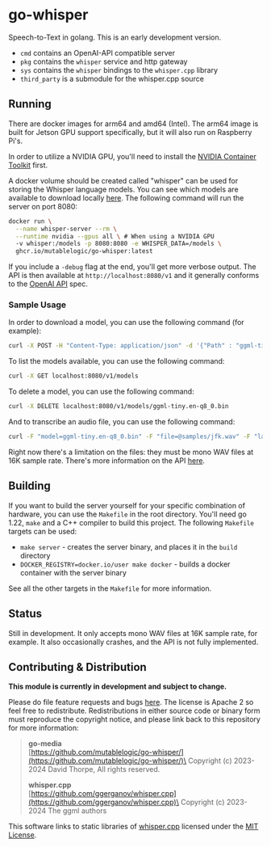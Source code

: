 # go-whisper

Speech-to-Text in golang. This is an early development version.

* `cmd` contains an OpenAI-API compatible server
* `pkg` contains the `whisper` service and http gateway
* `sys` contains the `whisper` bindings to the `whisper.cpp` library
* `third_party` is a submodule for the whisper.cpp source

## Running

There are docker images for arm64 and amd64 (Intel). The arm64 image is built for
Jetson GPU support specifically, but it will also run on Raspberry Pi's.

In order to utilize a NVIDIA GPU, you'll need to install the
[NVIDIA Container Toolkit](https://docs.nvidia.com/datacenter/cloud-native/container-toolkit/latest/install-guide.html) first.

A docker volume should be created called "whisper" can be used for storing the Whisper language
models. You can see which models are available to download locally [here](https://huggingface.co/ggerganov/whisper.cpp). The following command will run the server on port 8080:

```bash
docker run \
  --name whisper-server --rm \
  --runtime nvidia --gpus all \ # When using a NVIDIA GPU
  -v whisper:/models -p 8080:8080 -e WHISPER_DATA=/models \
  ghcr.io/mutablelogic/go-whisper:latest
```

If you include a `-debug` flag at the end, you'll get more verbose output. The API is then
available at `http://localhost:8080/v1` and it generally conforms to the
[OpenAI API](https://platform.openai.com/docs/api-reference/audio) spec.

### Sample Usage

In order to download a model, you can use the following command (for example):

```bash
curl -X POST -H "Content-Type: application/json" -d '{"Path" : "ggml-tiny.en-q8_0.bin" }' localhost:8080/v1/models  
```

To list the models available, you can use the following command:

```bash
curl -X GET localhost:8080/v1/models
```

To delete a model, you can use the following command:

```bash
curl -X DELETE localhost:8080/v1/models/ggml-tiny.en-q8_0.bin
```

And to transcribe an audio file, you can use the following command:

```bash
curl -F "model=ggml-tiny.en-q8_0.bin" -F "file=@samples/jfk.wav" -F "language=en" localhost:8080/v1/audio/transcriptions
```

Right now there's a limitation on the files: they must be mono WAV files at 16K sample rate.
There's more information on the API [here](doc/API.md).

## Building

If you want to build the server yourself for your specific combination of hardware,
you can use the `Makefile` in the root directory. You'll need go 1.22, `make` and 
a C++ compiler to build this project. The following `Makefile` targets can be used:

* `make server` - creates the server binary, and places it in the `build` directory
* `DOCKER_REGISTRY=docker.io/user make docker` - builds a docker container with the server binary

See all the other targets in the `Makefile` for more information.

## Status

Still in development. It only accepts mono WAV files at 16K sample rate, for example. It also
occasionally crashes, and the API is not fully implemented.

## Contributing & Distribution

__This module is currently in development and subject to change.__

Please do file feature requests and bugs [here](https://github.com/mutablelogic/go-whisper/issues).
The license is Apache 2 so feel free to redistribute. Redistributions in either source
code or binary form must reproduce the copyright notice, and please link back to this
repository for more information:

> __go-media__\
> [https://github.com/mutablelogic/go-whisper/](https://github.com/mutablelogic/go-whisper/)\
> Copyright (c) 2023-2024 David Thorpe, All rights reserved.
>
> __whisper.cpp__\
> [https://github.com/ggerganov/whisper.cpp](https://github.com/ggerganov/whisper.cpp)\
> Copyright (c) 2023-2024 The ggml authors

This software links to static libraries of [whisper.cpp](https://github.com/ggerganov/whisper.cpp) licensed under
the [MIT License](http://www.gnu.org/licenses/old-licenses/lgpl-2.1.html).
